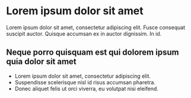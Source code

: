 # Lorem ipsum dolor sit amet

Lorem ipsum dolor sit amet,  consectetur adipiscing elit. Fusce consequat suscipit auctor. Quisque accumsan ex in auctor dignissim. In id.

## Neque porro quisquam est qui dolorem ipsum quia dolor sit amet

- Lorem ipsum dolor sit amet,  consectetur adipiscing elit.
- Suspendisse scelerisque nisl id risus accumsan pharetra.
- Donec aliquet felis ut orci viverra,  eu volutpat nisi eleifend.

